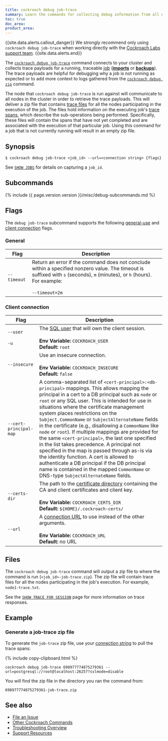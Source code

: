 ```yaml
---
title: cockroach debug job-trace
summary: Learn the commands for collecting debug information from all nodes in your cluster.
toc: true
doc_area: 
product_area: 
---
```


{{site.data.alerts.callout_danger}}
We strongly recommend only using `cockroach debug job-trace` when working directly with the [Cockroach Labs support team](support-resources.html).
{{site.data.alerts.end}}

The [`cockroach debug job-trace`](cockroach-commands.html) command connects to your cluster and collects trace payloads for a running, traceable [job](show-jobs.html#show-jobs) ([**imports**](import-into.html) or [**backups**](take-full-and-incremental-backups.html)). The trace payloads are helpful for debugging why a job is not running as expected or to add more context to logs gathered from the [`cockroach debug zip`](cockroach-debug-zip.html) command.

The node that `cockroach debug job-trace` is run against will communicate to all nodes in the cluster in order to retrieve the trace payloads. This will deliver a zip file that contains [trace files](#files) for all the nodes participating in the execution of the job. The files hold information on the executing job's [trace spans](show-trace.html#trace-description), which describe the sub-operations being performed. Specifically, these files will contain the spans that have not yet completed and are associated with the execution of that particular job. Using this command for a job that is not currently running will result in an empty zip file.

## Synopsis

~~~ shell
$ cockroach debug job-trace <job_id> --url=<connection string> {flags}
~~~

See [`SHOW JOBS`](show-jobs.html#show-jobs) for details on capturing a `job_id`.

## Subcommands

{% include {{ page.version.version }}/misc/debug-subcommands.md %}

## Flags

The `debug job-trace` subcommand supports the following [general-use](#general) and [client connection](#client-connection) flags.

### General

Flag | Description
-----|-----------
`--timeout` | Return an error if the command does not conclude within a specified nonzero value. The timeout is suffixed with `s` (seconds), `m` (minutes), or `h` (hours). For example:<br /><br />`--timeout=2m`

### Client connection

Flag | Description
-----|------------
`--user`<br><br>`-u` | The [SQL user](create-user.html) that will own the client session.<br><br>**Env Variable:** `COCKROACH_USER`<br>**Default:** `root`
`--insecure` | Use an insecure connection.<br><br>**Env Variable:** `COCKROACH_INSECURE`<br>**Default:** `false`
`--cert-principal-map` | A comma-separated list of `<cert-principal>:<db-principal>` mappings. This allows mapping the principal in a cert to a DB principal such as `node` or `root` or any SQL user. This is intended for use in situations where the certificate management system places restrictions on the `Subject.CommonName` or `SubjectAlternateName` fields in the certificate (e.g., disallowing a `CommonName` like `node` or `root`). If multiple mappings are provided for the same `<cert-principal>`, the last one specified in the list takes precedence. A principal not specified in the map is passed through as-is via the identity function. A cert is allowed to authenticate a DB principal if the DB principal name is contained in the mapped `CommonName` or DNS-type `SubjectAlternateName` fields.
`--certs-dir` | The path to the [certificate directory](cockroach-cert.html) containing the CA and client certificates and client key.<br><br>**Env Variable:** `COCKROACH_CERTS_DIR`<br>**Default:** `${HOME}/.cockroach-certs/`
<a name="sql-flag-url"></a> `--url` | A [connection URL](connection-parameters.html#connect-using-a-url) to use instead of the other arguments.<br><br>**Env Variable:** `COCKROACH_URL`<br>**Default:** no URL

## Files

The `cockroach debug job-trace` command will output a zip file to where the command is run (`<job_id>-job-trace.zip`). The zip file will contain trace files for all the nodes participating in the job's execution. For example, `node1-trace.txt`.

See the [`SHOW TRACE FOR SESSION`](show-trace.html#response) page for more information on trace responses.

## Example

### Generate a job-trace zip file

To generate the `job-trace` zip file, use your [connection string](cockroach-start.html#standard-output) to pull the trace spans:

{% include copy-clipboard.html %}
~~~ shell
cockroach debug job-trace 698977774875279361 --url=postgresql://root@localhost:26257?sslmode=disable
~~~

You will find the zip file in the directory you ran the command from:

~~~
698977774875279361-job-trace.zip
~~~

## See also

- [File an Issue](file-an-issue.html)
- [Other Cockroach Commands](cockroach-commands.html)
- [Troubleshooting Overview](troubleshooting-overview.html)
- [Support Resources](support-resources.html)
